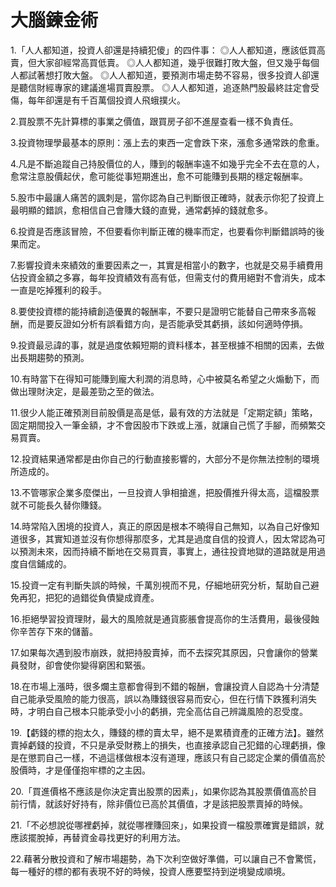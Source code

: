 # 大腦鍊金術


1.「人人都知道，投資人卻還是持續犯傻」的四件事：
◎人人都知道，應該低買高賣，但大家卻經常高買低賣。
◎人人都知道，幾乎很難打敗大盤，但又幾乎每個人都試著想打敗大盤。
◎人人都知道，要預測市場走勢不容易，很多投資人卻還是聽信財經專家的建議進場買賣股票。
◎人人都知道，追逐熱門股最終註定會受傷，每年卻還是有千百萬個投資人飛蛾撲火。

2.買股票不先計算標的事業之價值，跟買房子卻不進屋查看一樣不負責任。

3.投資物理學最基本的原則：漲上去的東西一定會跌下來，漲愈多通常跌的愈重。

4.凡是不斷追蹤自己持股價位的人，賺到的報酬率遠不如幾乎完全不去在意的人，愈常注意股價起伏，愈可能從事短期進出，愈不可能賺到長期的穩定報酬率。

5.股市中最讓人痛苦的諷刺是，當你認為自己判斷很正確時，就表示你犯了投資上最明顯的錯誤，愈相信自己會賺大錢的直覺，通常虧掉的錢就愈多。

6.投資是否應該冒險，不但要看你判斷正確的機率而定，也要看你判斷錯誤時的後果而定。

7.影響投資未來績效的重要因素之一，其實是相當小的數字，也就是交易手續費用佔投資金額之多寡，每年投資績效有高有低，但需支付的費用絕對不會消失，成本一直是吃掉獲利的殺手。

8.要使投資標的能持續創造優異的報酬率，不要只是證明它能替自己帶來多高報酬，而是要反證如分析有誤看錯方向，是否能承受其虧損，該如何適時停損。

9.投資最忌諱的事，就是過度依賴短期的資料樣本，甚至根據不相關的因素，去做出長期趨勢的預測。

10.有時當下在得知可能賺到龐大利潤的消息時，心中被莫名希望之火煽動下，而做出理財決定，是最差勁之至的做法。

11.很少人能正確預測目前股價是高是低，最有效的方法就是「定期定額」策略，固定期間投入一筆金額，才不會因股市下跌或上漲，就讓自己慌了手腳，而頻繁交易買賣。

12.投資結果通常都是由你自己的行動直接影響的，大部分不是你無法控制的環境所造成的。

13.不管哪家企業多麼傑出，一旦投資人爭相搶進，把股價推升得太高，這檔股票就不可能長久替你賺錢。

14.時常陷入困境的投資人，真正的原因是根本不曉得自己無知，以為自己好像知道很多，其實知道並沒有你想得那麼多，尤其是過度自信的投資人，因太常認為可以預測未來，因而持續不斷地在交易買賣，事實上，通往投資地獄的道路就是用過度自信鋪成的。

15.投資一定有判斷失誤的時候，千萬別視而不見，仔細地研究分析，幫助自己避免再犯，把犯的過錯從負債變成資產。


16.拒絕學習投資理財，最大的風險就是通貨膨脹會提高你的生活費用，最後侵蝕你辛苦存下來的儲蓄。

17.如果每次遇到股市崩跌，就把持股賣掉，而不去探究其原因，只會讓你的營業員發財，卻會使你變得窮困和緊張。

18.在市場上漲時，很多爛主意都會得到不錯的報酬，會讓投資人自認為十分清楚自己能承受風險的能力很高，誤以為賺錢很容易而安心，但在行情下跌獲利消失時，才明白自己根本只能承受小小的虧損，完全高估自己辨識風險的忍受度。

19.【虧錢的標的抱太久，賺錢的標的賣太早，絕不是累積資產的正確方法】。雖然賣掉虧錢的投資，不只是承受財務上的損失，也直接承認自己犯錯的心理虧損，像是在懲罰自己一樣，不過這樣做根本沒有道理，應該只有自己認定企業的價值高於股價時，才是僅僅抱牢標的之主因。

20.「買進價格不應該是你決定賣出股票的因素」，如果你認為其股票價值高於目前行情，就該好好持有，除非價位已高於其價值，才是該把股票賣掉的時候。

21.「不必想說從哪裡虧掉，就從哪裡賺回來」，如果投資一檔股票確實是錯誤，就應該擺脫掉，再替資金尋找更好的利用方法。

22.藉著分散投資和了解市場趨勢，為下次利空做好準備，可以讓自己不會驚慌，每一種好的標的都有表現不好的時候，投資人應要堅持到逆境變成順境。